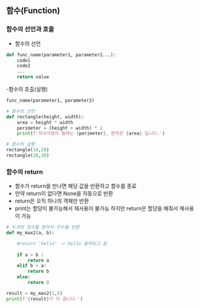 ## 함수(Function)
### 함수의 선언과 호출
- 함수의 선언
```python
def func_name(parameter1, parameter2...):
    code1
    code2
    ...
    return value
```

-함수의 호출(실행)
```python
func_name(parameter1, parameter2)
```

```python
# 함수의 선언
def rectangle(height, width):
    area = height * width
    perimeter = (height + width) * 2
    print(f'직사각형의 둘레는 {perimeter}, 면적은 {area} 입니다.')
```

```python
# 함수의 실행
rectangle(10,20)
rectangle(20,30)
```

### 함수의 return
- 함수가 return을 만나면 해당 값을 반환하고 함수를 종료
- 만약 return이 없다면 None을 자동으로 반환
- return은 오직 하나의 객체만 반환
- print는 할당이 불가능해서 재사용이 불가능 하지만 return은 할당을 해줘서 재사용이 가능

```python
# 두개의 정수를 받아서 큰수를 반환
def my_max2(a, b):

    #return 'hello' -> hello 출력되고 끝.
    
    if a > b :
        return a
    elif b > a:
        return b
    else:
        return 0

result = my_max2(1,5)
print(f'{result}가 더 큽니다.')